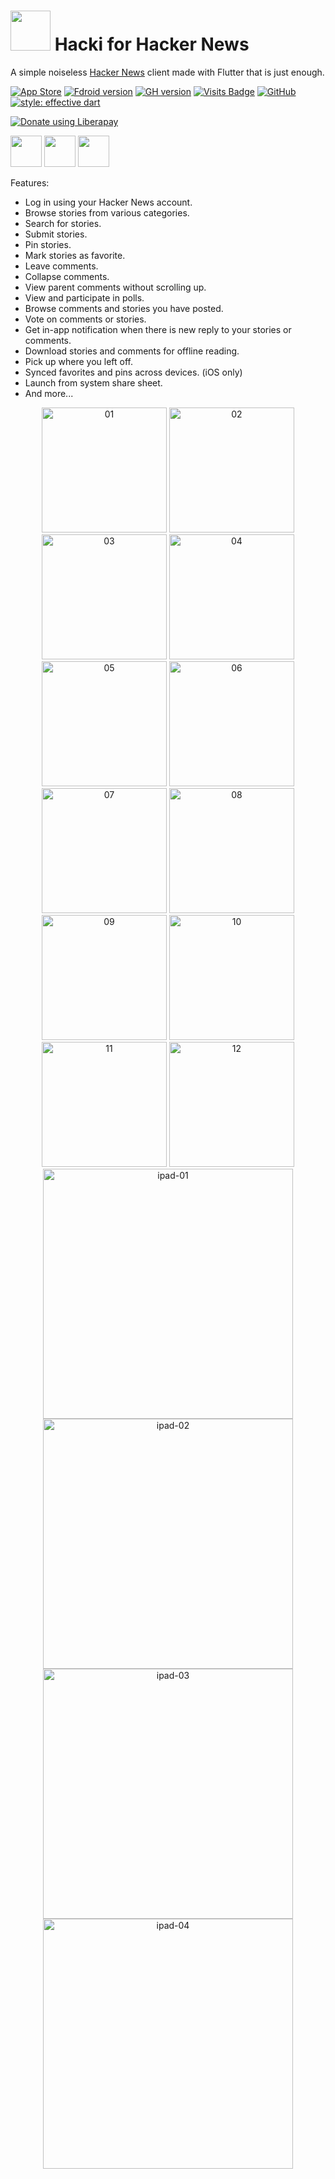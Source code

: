 
# <img width="64" src="https://user-images.githubusercontent.com/7277662/167775086-0b234f28-dee4-44f6-aae4-14a28ed4bbb6.png"> Hacki for Hacker News

A simple noiseless [Hacker News](https://news.ycombinator.com/) client made with Flutter that is just enough.

[![App Store](https://img.shields.io/itunes/v/1602043763?label=App%20Store)](https://apps.apple.com/us/app/hacki/id1602043763?platform=iphone)
[![Fdroid version](https://img.shields.io/f-droid/v/com.jiaqifeng.hacki)](https://f-droid.org/en/packages/com.jiaqifeng.hacki/)
[![GH version](https://img.shields.io/github/release/livinglist/hacki.svg?logo=github)](https://github.com/Livinglist/Hacki/releases/latest)
[![Visits Badge](https://badges.pufler.dev/visits/livinglist/Hacki)](https://badges.pufler.dev)
[![GitHub](https://img.shields.io/github/stars/livinglist/Hacki?style=social)](https://img.shields.io/github/stars/livinglist/Hacki?style=social)
[![style: effective dart](https://img.shields.io/badge/style-effective_dart-40c4ff.svg)](https://pub.dev/packages/effective_dart)

<noscript><a href="https://liberapay.com/jfeng_for_open_source/donate"><img alt="Donate using Liberapay" src="https://liberapay.com/assets/widgets/donate.svg"></a></noscript>

[<img src="assets/images/app_store_badge.png" height="50">](https://apps.apple.com/us/app/hacki/id1602043763?platform=iphone) [<img src="assets/images/google_play_badge.png" height="50">](https://play.google.com/store/apps/details?id=com.jiaqifeng.hacki&hl=en_US&gl=US) [<img src="assets/images/f_droid_badge.png" height="50">](https://f-droid.org/en/packages/com.jiaqifeng.hacki/)


Features:
- Log in using your Hacker News account.
- Browse stories from various categories.
- Search for stories.
- Submit stories.
- Pin stories.
- Mark stories as favorite.
- Leave comments.
- Collapse comments.
- View parent comments without scrolling up.
- View and participate in polls.
- Browse comments and stories you have posted.
- Vote on comments or stories.
- Get in-app notification when there is new reply to your stories or comments.
- Download stories and comments for offline reading.
- Pick up where you left off.
- Synced favorites and pins across devices. (iOS only)
- Launch from system share sheet.
- And more...


<p align="center">
   <img width="200" alt="01" src="assets/screenshots/01.png"> 
   <img width="200" alt="02" src="assets/screenshots/02.png"> 
   <img width="200" alt="03" src="assets/screenshots/03.png"> 
   <img width="200" alt="04" src="assets/screenshots/04.png"> 
   <img width="200" alt="05" src="assets/screenshots/05.png"> 
   <img width="200" alt="06" src="assets/screenshots/06.png"> 
   <img width="200" alt="07" src="assets/screenshots/07.png"> 
   <img width="200" alt="08" src="assets/screenshots/08.png"> 
   <img width="200" alt="09" src="assets/screenshots/09.png"> 
   <img width="200" alt="10" src="assets/screenshots/10.png"> 
   <img width="200" alt="11" src="assets/screenshots/11.png"> 
   <img width="200" alt="12" src="assets/screenshots/12.png"> 
   
   <img width="400" alt="ipad-01" src="assets/screenshots/ipad-01.png"> 
   <img width="400" alt="ipad-02" src="assets/screenshots/ipad-02.png"> 
   <img width="400" alt="ipad-03" src="assets/screenshots/ipad-03.png"> 
   <img width="400" alt="ipad-04" src="assets/screenshots/ipad-04.png"> 
</p>

